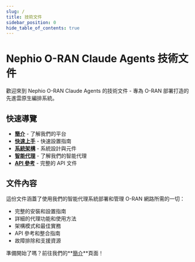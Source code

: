 ```yaml
---
slug: /
title: 技術文件
sidebar_position: 0
hide_table_of_contents: true
---
```


# Nephio O-RAN Claude Agents 技術文件

歡迎來到 Nephio O-RAN Claude Agents 的技術文件 - 專為 O-RAN 部署打造的先進雲原生編排系統。

## 快速導覽

- **[簡介](intro)** - 了解我們的平台
- **[快速上手](guides/quickstart)** - 快速設置指南
- **[系統架構](architecture/)** - 系統設計與元件
- **[智能代理](agents/)** - 了解我們的智能代理
- **[API 參考](api/)** - 完整的 API 文件

## 文件內容

這份文件涵蓋了使用我們的智能代理系統部署和管理 O-RAN 網路所需的一切：

- 完整的安裝和設置指南
- 詳細的代理功能和使用方法
- 架構模式和最佳實務
- API 參考和整合指南
- 故障排除和支援資源

準備開始了嗎？前往我們的**[簡介](intro)**頁面！